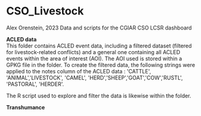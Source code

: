 # CSO_Livestock
 Alex Orenstein, 2023
 Data and scripts for the CGIAR CSO LCSR dashboard

<b>ACLED data </b> <br>
This folder contains ACLED event data, including a filtered dataset (filtered for livestock-related conflicts) and a general one containing all ACLED events within the area of interest (AOI). The AOI used is stored within a GPKG file in the folder. To create the filtered data, the following strings were applied to the notes column of the ACLED data : 'CATTLE', 'ANIMAL','LIVESTOCK', 'CAMEL', 'HERD','SHEEP','GOAT','COW','RUSTL', 'PASTORAL', 'HERDER'.

The R script used to explore and filter the data is likewise within the folder.


<b>Transhumance </b> <br>
